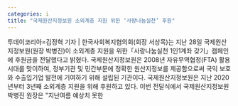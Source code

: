 ```yaml
---
categories: i
title: "국제원산지정보원 소외계층 지원 위한 ‘사랑나눔실천’ 후원"
---
```

투데이코리아=김정혁 기자 | 한국사회복지협의회(회장 서상목)는 지난 28일 국제원산지정보원(원장 박병진)이 소외계층 지원을 위한「사랑나눔실천 1인1계좌 갖기」캠페인에 후원금을 전달했다고 밝혔다. 국제원산지정보원은 2008년 자유무역협정(FTA) 활용 시대를 맞이하여, 정부기관 및 민간부문에 정확한 원산지정보를 제공함으로써 국익 보호와 수출입기업 발전에 기여하기 위해 설립된 기관이다. 국제원산지정보원은 지난 2020년부터 3년째 소외계층 지원을 위해 후원하고 있다. 이번 전달식에서 국제원산지정보원 박병진 원장은 "지난여름 예상치 못한